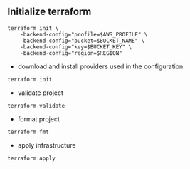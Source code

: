 
## Initialize terraform
```
terraform init \
    -backend-config="profile=$AWS_PROFILE" \
    -backend-config="bucket=$BUCKET_NAME" \
    -backend-config="key=$BUCKET_KEY" \
    -backend-config="region=$REGION"
```



* download and install providers used in the configuration
```
terraform init
```
* validate project
```
terraform validate
```
* format project
```
terraform fmt
```
* apply infrastructure
```
terraform apply
```
